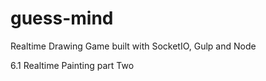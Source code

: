 # guess-mind
Realtime Drawing Game built with SocketIO, Gulp and Node

6.1 Realtime Painting part Two